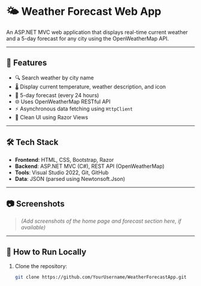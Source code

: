 # 🌤️ Weather Forecast Web App

An ASP.NET MVC web application that displays real-time current weather and a 5-day forecast for any city using the OpenWeatherMap API.

---

## 🚀 Features

- 🔍 Search weather by city name
- 🌡️ Display current temperature, weather description, and icon
- 📆 5-day forecast (every 24 hours)
- 🌐 Uses OpenWeatherMap RESTful API
- ⚡ Asynchronous data fetching using `HttpClient`
- 🎨 Clean UI using Razor Views

---

## 🛠️ Tech Stack

- **Frontend**: HTML, CSS, Bootstrap, Razor
- **Backend**: ASP.NET MVC (C#), REST API (OpenWeatherMap)
- **Tools**: Visual Studio 2022, Git, GitHub
- **Data**: JSON (parsed using Newtonsoft.Json)

---

## 📷 Screenshots

> _(Add screenshots of the home page and forecast section here, if available)_

---

## 🧪 How to Run Locally

1. Clone the repository:
   ```bash
   git clone https://github.com/YourUsername/WeatherForecastApp.git
